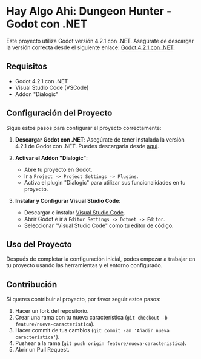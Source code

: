 # Hay Algo Ahi: Dungeon Hunter - Godot con .NET

Este proyecto utiliza Godot versión 4.2.1 con .NET. Asegúrate de descargar la versión correcta desde el siguiente enlace: [Godot 4.2.1 con .NET](https://godotengine.org/download/archive/4.2-stable/).

## Requisitos

- Godot 4.2.1 con .NET
- Visual Studio Code (VSCode)
- Addon "Dialogic"

## Configuración del Proyecto

Sigue estos pasos para configurar el proyecto correctamente:

1. **Descargar Godot con .NET**: Asegúrate de tener instalada la versión 4.2.1 de Godot con .NET. Puedes descargarla desde [aquí](https://godotengine.org/download/archive/4.2-stable/).

2. **Activar el Addon "Dialogic"**:
   - Abre tu proyecto en Godot.
   - Ir a `Project -> Project Settings -> Plugins`.
   - Activa el plugin "Dialogic" para utilizar sus funcionalidades en tu proyecto.

3. **Instalar y Configurar Visual Studio Code**:
   - Descargar e instalar [Visual Studio Code](https://code.visualstudio.com/).
   - Abrir Godot e ir a `Editor Settings -> Dotnet -> Editor`.
   - Seleccionar "Visual Studio Code" como tu editor de código.

## Uso del Proyecto

Después de completar la configuración inicial, podes empezar a trabajar en tu proyecto usando las herramientas y el entorno configurado.

## Contribución

Si queres contribuir al proyecto, por favor seguir estos pasos:

1. Hacer un fork del repositorio.
2. Crear una rama con tu nueva característica (`git checkout -b feature/nueva-caracteristica`).
3. Hacer commit de tus cambios (`git commit -am 'Añadir nueva característica'`).
4. Pushear a la rama (`git push origin feature/nueva-caracteristica`).
5. Abrir un Pull Request.
